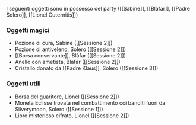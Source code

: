 I seguenti oggetti sono in possesso del party ([[Sabine]], [[Blàfar]], [[Padre Solero]], [[Lionel Cuternitis]])

### Oggetti magici

- Pozione di cura, Sabine ([[Sessione 2]])
- Pozione di antiveleno, Solero ([[Sessione 2]])
- [[Borsa conservante]], Blàfar ([[Sessione 2]])
- Anello con ametista, Blàfar ([[Sessione 2]])
- Cristallo donato da [[Padre Klaus]], Solero ([[Sessione 3]])

### Oggetti utili

- Borsa del guaritore, Lionel ([[Sessione 2]])
- Moneta Eclisse trovata nel combattimento coi banditi fuori da Silverymoon, Solero ([[Sessione 1]])
- Libro misterioso cifrato, Lionel ([[Sessione 2]])

